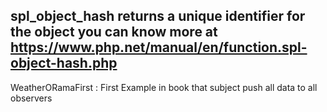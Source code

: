 spl_object_hash returns a unique identifier for the object
you can know more at https://www.php.net/manual/en/function.spl-object-hash.php 
--------------------------------------------------------------------------------
WeatherORamaFirst : First Example in book that subject push all data to all observers 